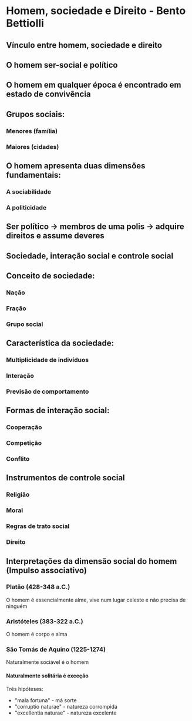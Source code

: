 # Homem, sociedade e Direito - Bento Bettiolli

## Vínculo entre homem, sociedade e direito
## O homem ser-social e político
## O homem em qualquer época é encontrado em estado de convivência
## Grupos sociais:
### Menores (família)
### Maiores (cidades)
## O homem apresenta duas dimensões fundamentais:
### A sociabilidade
### A politicidade
## Ser político -> membros de uma polis -> adquire direitos e assume deveres
## Sociedade, interação social e controle social
## Conceito de sociedade:
### Nação
### Fração
### Grupo social
## Característica da sociedade:
### Multiplicidade de indivíduos
### Interação
### Previsão de comportamento
## Formas de interação social:
### Cooperação
### Competição
### Conflito
## Instrumentos de controle social
### Religião
### Moral
### Regras de trato social
### Direito


## Interpretações da dimensão social do homem (Impulso associativo)
### Platão (428-348 a.C.)
O homem é essencialmente alme, vive num lugar celeste e não precisa de ninguém

### Aristóteles (383-322 a.C.)
O homem é corpo e alma

### São Tomás de Aquino (1225-1274)
Naturalmente sociável é o homem
#### Naturalmente solitária é exceção
Três hipóteses:
- "mala fortuna" - má sorte
- "corruptio naturae" - natureza corrompida
- "excellentia naturae" - natureza excelente
